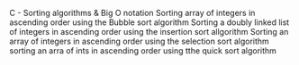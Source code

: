 C - Sorting algorithms & Big O notation
Sorting array of integers in ascending order using the Bubble sort algorithm
Sorting a doubly linked list of integers in ascending order using the insertion sort allgorithm
Sorting an array of integers in ascending order using the selection sort algorithm
sorting an arra of ints in ascending order using tthe quick sort algorithm
